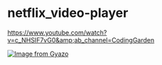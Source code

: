 # netflix_video-player
https://www.youtube.com/watch?v=c_NHSIF7vG0&amp;ab_channel=CodingGarden

[![Image from Gyazo](https://i.gyazo.com/a20276cb9842cb7ca9294e17f17de082.gif)](https://i.gyazo.com/a20276cb9842cb7ca9294e17f17de082.gif)

